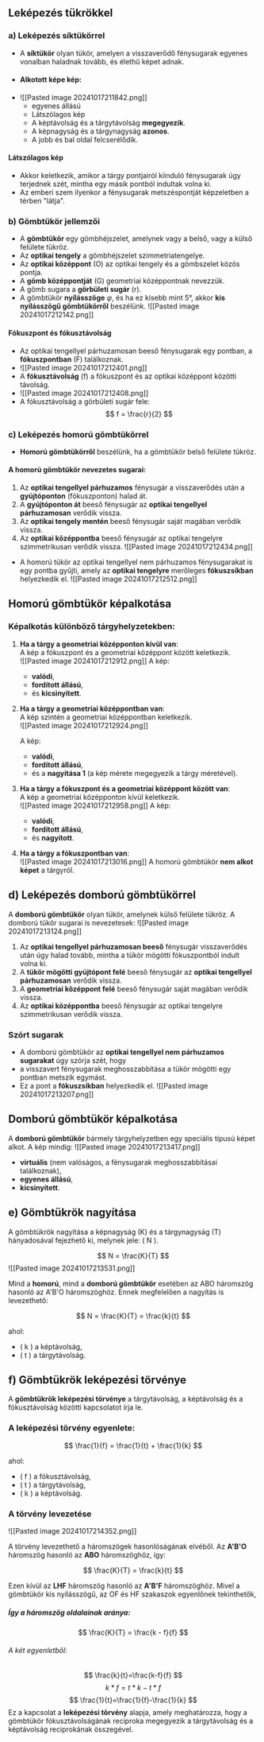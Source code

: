 ## Leképezés tükrökkel

### a) Leképezés síktükörrel
- A **síktükör** olyan tükör, amelyen a visszaverődő fénysugarak egyenes vonalban haladnak tovább, és élethű képet adnak.
- #### Alkotott képe kép:
- ![[Pasted image 20241017211842.png]]
  - egyenes állású
  - Látszólagos kép
  - A képtávolság és a tárgytávolság __megegyezik__.
  - A képnagyság és a tárgynagyság __azonos__.
  - A jobb és bal oldal felcserélődik.

#### Látszólagos kép
- Akkor keletkezik, amikor a tárgy pontjairól kiinduló fénysugarak úgy terjednek szét, mintha egy másik pontból indultak volna ki.
- Az emberi szem ilyenkor a fénysugarak metszéspontját képzeletben a térben "látja".

### b) Gömbtükör jellemzői
- A **gömbtükör** egy gömbhéjszelet, amelynek vagy a belső, vagy a külső felülete tükröz.
- Az **optikai tengely** a gömbhéjszelet szimmetriatengelye.
- Az **optikai középpont** (O) az optikai tengely és a gömbszelet közös pontja.
- A **gömb középpontját** (G) geometriai középpontnak nevezzük.
- A gömb sugara a **görbületi sugár** (r).
- A gömbtükör **nyílásszöge** $\varphi$, és ha ez kisebb mint 5°, akkor **kis nyílásszögű gömbtükörről** beszélünk.
![[Pasted image 20241017212142.png]]

#### Fókuszpont és fókusztávolság
- Az optikai tengellyel párhuzamosan beeső fénysugarak egy pontban, a **fókuszpontban** (F) találkoznak.
- ![[Pasted image 20241017212401.png]]
- A **fókusztávolság** (f) a fókuszpont és az optikai középpont közötti távolság.
- ![[Pasted image 20241017212408.png]]
- A fókusztávolság a görbületi sugár fele:  
  $$
  f = \frac{r}{2}
  $$
### c) Leképezés homorú gömbtükörrel
- **Homorú gömbtükörről** beszélünk, ha a gömbtükör belső felülete tükröz.
#### A homorú gömbtükör nevezetes sugarai:
  1. Az **optikai tengellyel párhuzamos** fénysugár a visszaverődés után a **gyújtóponton** (fókuszponton) halad át.
  2. A **gyújtóponton át** beeső fénysugár az **optikai tengellyel párhuzamosan** verődik vissza.
  3. Az **optikai tengely mentén** beeső fénysugár saját magában verődik vissza.
  4. Az **optikai középpontba** beeső fénysugár az optikai tengelyre szimmetrikusan verődik vissza.
![[Pasted image 20241017212434.png]]
- A homorú tükör az optikai tengellyel nem párhuzamos fénysugarakat is egy pontba gyűjti, amely az **optikai tengelyre** merőleges **fókuszsíkban** helyezkedik el.
![[Pasted image 20241017212512.png]]

## Homorú gömbtükör képalkotása

### Képalkotás különböző tárgyhelyzetekben:

1. **Ha a tárgy a geometriai középponton kívül van**:  
   A kép a fókuszpont és a geometriai középpont között keletkezik.    
	![[Pasted image 20241017212912.png]]
   A kép:
   - **valódi**,
   - **fordított állású**,
   - és **kicsinyített**.

2. **Ha a tárgy a geometriai középpontban van**:  
   A kép szintén a geometriai középpontban keletkezik.  
   ![[Pasted image 20241017212924.png]]
   
   A kép:
   - **valódi**,
   - **fordított állású**,
   - és a **nagyítása 1** (a kép mérete megegyezik a tárgy méretével).

3. **Ha a tárgy a fókuszpont és a geometriai középpont között van**:  
   A kép a geometriai középponton kívül keletkezik.  
   ![[Pasted image 20241017212958.png]]
   A kép:
   - **valódi**,
   - **fordított állású**,
   - és **nagyított**.

4. **Ha a tárgy a fókuszpontban van**:  
![[Pasted image 20241017213016.png]]
   A homorú gömbtükör **nem alkot képet** a tárgyról.

## d) Leképezés domború gömbtükörrel
A **domború gömbtükör** olyan tükör, amelynek külső felülete tükröz. A domború tükör sugarai is nevezetesek:
![[Pasted image 20241017213124.png]]
1. Az **optikai tengellyel párhuzamosan beeső** fénysugár visszaverődés után úgy halad tovább, mintha a tükör mögötti fókuszpontból indult volna ki.
2. A **tükör mögötti gyújtópont felé** beeső fénysugár az **optikai tengellyel párhuzamosan** verődik vissza.
3. A **geometriai középpont felé** beeső fénysugár saját magában verődik vissza.
4. Az **optikai középpontba** beeső fénysugár az optikai tengelyre szimmetrikusan verődik vissza.

### Szórt sugarak
- A domború gömbtükör az **optikai tengellyel nem párhuzamos sugarakat** úgy szórja szét, hogy 
- a visszavert fénysugarak meghosszabbítása a tükör mögötti egy pontban metszik egymást. 
- Ez a pont a **fókuszsíkban** helyezkedik el.
![[Pasted image 20241017213207.png]]

## Domború gömbtükör képalkotása

A **domború gömbtükör** bármely tárgyhelyzetben egy speciális típusú képet alkot. A kép mindig:
![[Pasted image 20241017213417.png]]
- **virtuális** (nem valóságos, a fénysugarak meghosszabbításai találkoznak),
- **egyenes állású**,
- **kicsinyített**.
## e) Gömbtükrök nagyítása

A gömbtükrök nagyítása a képnagyság (K) és a tárgynagyság (T) hányadosával fejezhető ki, melynek jele: \( N \).

$$
N = \frac{K}{T}
$$
![[Pasted image 20241017213531.png]]

Mind a **homorú**, mind a **domború gömbtükör** esetében az ABO háromszög hasonló az A'B'O háromszöghöz. Ennek megfelelően a nagyítás is levezethető:

$$
N = \frac{K}{T} = \frac{k}{t}
$$

ahol:
- \( k \) a képtávolság,
- ( t ) a tárgytávolság.
## f) Gömbtükrök leképezési törvénye

A **gömbtükrök leképezési törvénye** a tárgytávolság, a képtávolság és a fókusztávolság közötti kapcsolatot írja le. 

### A leképezési törvény egyenlete:

$$
\frac{1}{f} = \frac{1}{t} + \frac{1}{k}
$$

ahol:
- \( f \) a fókusztávolság,
- \( t \) a tárgytávolság,
- \( k \) a képtávolság.

### A törvény levezetése
![[Pasted image 20241017214352.png]]

A törvény levezethető a háromszögek hasonlóságának elvéből. Az **A'B'O** háromszög hasonló az **ABO** háromszöghöz, így:

$$
\frac{K}{T} = \frac{k}{t}
$$

Ezen kívül az **LHF** háromszög hasonló az **A'B'F** háromszöghöz. Mivel a gömbtükör kis nyílásszögű, az OF és HF szakaszok egyenlőnek tekinthetők, 
##### Így a háromszög oldalainak aránya:

$$
\frac{K}{T} = \frac{k - f}{f}
$$

###### A két egyenletből:
$$
\frac{k}{t}=\frac{k-f}{f}
$$
$$
k*f=t*k-t*f
$$
$$
\frac{1}{t}=\frac{1}{f}-\frac{1}{k}
$$
Ez a kapcsolat a **leképezési törvény** alapja, amely meghatározza, hogy a gömbtükör fókusztávolságának reciproka megegyezik a tárgytávolság és a képtávolság reciprokának összegével.